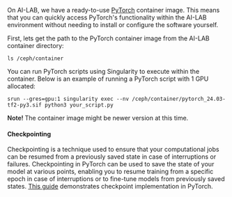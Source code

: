 On AI-LAB, we have a ready-to-use [PyTorch](https://pytorch.org/) container image. This means that you can quickly access PyTorch's functionality within the AI-LAB environment without needing to install or configure the software yourself.

First, lets get the path to the PyTorch container image from the AI-LAB container directory:

```
ls /ceph/container
```

You can run PyTorch scripts using Singularity to execute within the container. Below is an example of running a PyTorch script with 1 GPU allocated:

```
srun --gres=gpu:1 singularity exec --nv /ceph/container/pytorch_24.03-tf2-py3.sif python3 your_script.py
```

<span style="font-weight: 600;">Note! </span>The container image might be newer version at this time.

#### Checkpointing
Checkpointing is a technique used to ensure that your computational jobs can be resumed from a previously saved state in case of interruptions or failures. Checkpointing in PyTorch can be used to save the state of your model at various points, enabling you to resume training from a specific epoch in case of interruptions or to fine-tune models from previously saved states. [This guide](../additional-guides/checkpointing.md#pytorch-model-checkpointing) demonstrates checkpoint implementation in PyTorch.